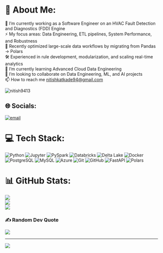 # 💫 About Me:
🔭 I’m currently working as a Software Engineer on an HVAC Fault Detection and Diagnostics (FDD) Engine<br>⚡ My focus areas: Data Engineering, ETL pipelines, System Performance, and Robustness<br>🚀 Recently optimized large-scale data workflows by migrating from Pandas → Polars<br>🛠️ Experienced in rule development, modularization, and scaling real-time analytics<br>🌱 I’m currently learning Advanced Cloud Data Engineering<br>👯 I’m looking to collaborate on Data Engineering, ML, and AI projects<br>📫 How to reach me nitishkatkade94@gmail.com


<p align="left"> <img src="https://komarev.com/ghpvc/?username=nitish9413&label=Profile%20views&color=0e75b6&style=flat" alt="nitish9413" /> </p>


## 🌐 Socials:
[![email](https://img.shields.io/badge/Email-D14836?logo=gmail&logoColor=white)](mailto:nitishkatkade94@gmail.com) 

# 💻 Tech Stack:
![Python](https://img.shields.io/badge/Python-3776AB?style=for-the-badge&logo=python&logoColor=white)
![Jupyter](https://img.shields.io/badge/Jupyter-F37626?style=for-the-badge&logo=jupyter&logoColor=white)
![PySpark](https://img.shields.io/badge/PySpark-E25A1C?style=for-the-badge&logo=apachespark&logoColor=white)
![Databricks](https://img.shields.io/badge/Databricks-FF3621?style=for-the-badge&logo=databricks&logoColor=white)
![Delta Lake](https://img.shields.io/badge/Delta%20Lake-0E86D4?style=for-the-badge&logo=delta&logoColor=white)
![Docker](https://img.shields.io/badge/Docker-2496ED?style=for-the-badge&logo=docker&logoColor=white)
![PostgreSQL](https://img.shields.io/badge/PostgreSQL-336791?style=for-the-badge&logo=postgresql&logoColor=white)
![MySQL](https://img.shields.io/badge/MySQL-4479A1?style=for-the-badge&logo=mysql&logoColor=white)
![Azure](https://img.shields.io/badge/Microsoft%20Azure-0078D4?style=for-the-badge&logo=microsoftazure&logoColor=white)
![Git](https://img.shields.io/badge/Git-F05032?style=for-the-badge&logo=git&logoColor=white)
![GitHub](https://img.shields.io/badge/GitHub-181717?style=for-the-badge&logo=github&logoColor=white)
![FastAPI](https://img.shields.io/badge/FastAPI-009688?style=for-the-badge&logo=fastapi&logoColor=white)
![Polars](https://img.shields.io/badge/Polars-0075FF?style=for-the-badge&logo=polars&logoColor=white)



# 📊 GitHub Stats:
![](https://github-readme-stats.vercel.app/api?username=nitish9413&theme=dark&hide_border=true&include_all_commits=true&count_private=false)<br/>
![](https://nirzak-streak-stats.vercel.app/?user=nitish9413&theme=dark&hide_border=true)<br/>
![](https://github-readme-stats.vercel.app/api/top-langs/?username=nitish9413&theme=dark&hide_border=true&include_all_commits=true&count_private=false&layout=compact)

### ✍️ Random Dev Quote
![](https://quotes-github-readme.vercel.app/api?type=horizontal&theme=radical)

---
[![](https://visitcount.itsvg.in/api?id=nitish9413&icon=0&color=9)](https://visitcount.itsvg.in)


<!-- Proudly created with GPRM ( https://gprm.itsvg.in ) -->
